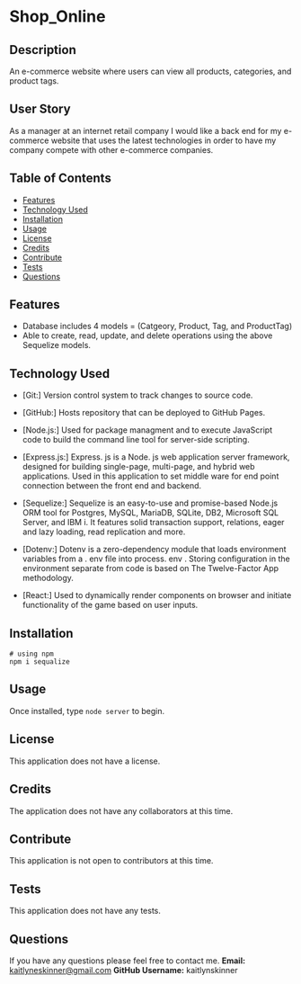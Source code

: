 # Shop_Online

## Description
An e-commerce website where users can view all products, categories, and product tags.

## User Story
As a manager at an internet retail company
I would like a back end for my e-commerce website that uses the latest technologies in order to have my company compete with other e-commerce companies.


## Table of Contents
  * [Features](#features)
  * [Technology Used](#technologyused)
  * [Installation](#installation)
  * [Usage](#usage)
  * [License](#license)
  * [Credits](#credits)
  * [Contribute](#contribute)
  * [Tests](#tests)
  * [Questions](#questions)

## Features
  * Database includes 4 models = (Catgeory, Product, Tag, and ProductTag)
  * Able to create, read, update, and delete operations using the above Sequelize models.

## Technology Used
* [Git:] Version control system to track changes to source code.

* [GitHub:] Hosts repository that can be deployed to GitHub Pages.

* [Node.js:] Used for package managment and to execute JavaScript code to build the command line tool for server-side scripting.

* [Express.js:] Express. js is a Node. js web application server framework, designed for building single-page, multi-page, and hybrid web applications. Used in this application to set middle ware for end point connection between the front end and backend.

* [Sequelize:] Sequelize is an easy-to-use and promise-based Node.js ORM tool for Postgres, MySQL, MariaDB, SQLite, DB2, Microsoft SQL Server, and IBM i. It features solid transaction support, relations, eager and lazy loading, read replication and more.

* [Dotenv:] Dotenv is a zero-dependency module that loads environment variables from a . env file into process. env . Storing configuration in the environment separate from code is based on The Twelve-Factor App methodology.

* [React:] Used to dynamically render components on browser and initiate functionality of the game based on user inputs.

## Installation
  ```
  # using npm
  npm i sequalize
  ```

## Usage
 Once installed, type ```node server``` to begin.

## License
This application does not have a license. 

## Credits
The application does not have any collaborators at this time.

## Contribute
This application is not open to contributors at this time.

## Tests
This application does not have any tests.

## Questions
If you have any questions please feel free to contact me.
**Email:** kaitlyneskinner@gmail.com
**GitHub Username:** kaitlynskinner